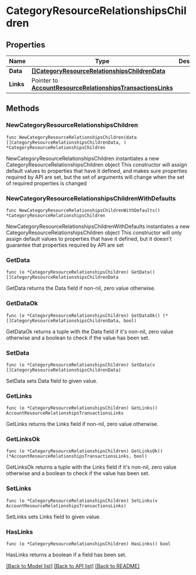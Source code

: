 # CategoryResourceRelationshipsChildren

## Properties

Name | Type | Description | Notes
------------ | ------------- | ------------- | -------------
**Data** | [**[]CategoryResourceRelationshipsChildrenData**](CategoryResourceRelationshipsChildrenData.md) |  | 
**Links** | Pointer to [**AccountResourceRelationshipsTransactionsLinks**](AccountResourceRelationshipsTransactionsLinks.md) |  | [optional] 

## Methods

### NewCategoryResourceRelationshipsChildren

`func NewCategoryResourceRelationshipsChildren(data []CategoryResourceRelationshipsChildrenData, ) *CategoryResourceRelationshipsChildren`

NewCategoryResourceRelationshipsChildren instantiates a new CategoryResourceRelationshipsChildren object
This constructor will assign default values to properties that have it defined,
and makes sure properties required by API are set, but the set of arguments
will change when the set of required properties is changed

### NewCategoryResourceRelationshipsChildrenWithDefaults

`func NewCategoryResourceRelationshipsChildrenWithDefaults() *CategoryResourceRelationshipsChildren`

NewCategoryResourceRelationshipsChildrenWithDefaults instantiates a new CategoryResourceRelationshipsChildren object
This constructor will only assign default values to properties that have it defined,
but it doesn't guarantee that properties required by API are set

### GetData

`func (o *CategoryResourceRelationshipsChildren) GetData() []CategoryResourceRelationshipsChildrenData`

GetData returns the Data field if non-nil, zero value otherwise.

### GetDataOk

`func (o *CategoryResourceRelationshipsChildren) GetDataOk() (*[]CategoryResourceRelationshipsChildrenData, bool)`

GetDataOk returns a tuple with the Data field if it's non-nil, zero value otherwise
and a boolean to check if the value has been set.

### SetData

`func (o *CategoryResourceRelationshipsChildren) SetData(v []CategoryResourceRelationshipsChildrenData)`

SetData sets Data field to given value.


### GetLinks

`func (o *CategoryResourceRelationshipsChildren) GetLinks() AccountResourceRelationshipsTransactionsLinks`

GetLinks returns the Links field if non-nil, zero value otherwise.

### GetLinksOk

`func (o *CategoryResourceRelationshipsChildren) GetLinksOk() (*AccountResourceRelationshipsTransactionsLinks, bool)`

GetLinksOk returns a tuple with the Links field if it's non-nil, zero value otherwise
and a boolean to check if the value has been set.

### SetLinks

`func (o *CategoryResourceRelationshipsChildren) SetLinks(v AccountResourceRelationshipsTransactionsLinks)`

SetLinks sets Links field to given value.

### HasLinks

`func (o *CategoryResourceRelationshipsChildren) HasLinks() bool`

HasLinks returns a boolean if a field has been set.


[[Back to Model list]](../README.md#documentation-for-models) [[Back to API list]](../README.md#documentation-for-api-endpoints) [[Back to README]](../README.md)


